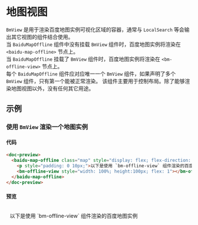 # 地图视图

`BmView` 是用于渲染百度地图实例可视化区域的容器，通常与 `LocalSearch` 等会输出其它视图的组件结合使用。\
当 `BaiduMapOffline` 组件中没有挂载 `BmView` 组件时，百度地图实例将渲染在 `<baidu-map-offline>` 节点上。\
当 `BaiduMapOffline` 挂载了 `BmView` 组件时，百度地图实例将渲染在 `<bm-offline-view>` 节点上。\
每个 `BaiduMapOffline` 组件应对应唯一一个 `BmView` 组件，如果声明了多个 `BmView` 组件，只有第一个能被正常渲染。
该组件主要用于控制布局。除了能够渲染地图视图以外，没有任何其它用途。

## 示例

### 使用 `BmView` 渲染一个地图实例

#### 代码
```html
<doc-preview>
  <baidu-map-offline class="map" style="display: flex; flex-direction: column" center="北京">
    <p style="padding: 0 10px;">以下是使用 `bm-offline-view` 组件渲染的百度地图实例</p>
    <bm-offline-view style="width: 100%; height:100px; flex: 1"></bm-offline-view>
  </baidu-map-offline>
</doc-preview>
```

#### 预览
<doc-preview>
  <baidu-map-offline class="map" style="display: flex; flex-direction: column" center="北京">
    <p style="padding: 0 10px;">以下是使用 `bm-offline-view` 组件渲染的百度地图实例</p>
    <bm-offline-view style="width: 100%; height:100px; flex: 1"></bm-offline-view>
  </baidu-map-offline>
</doc-preview>


